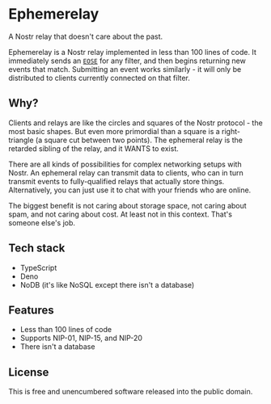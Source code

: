 # Ephemerelay

A Nostr relay that doesn't care about the past.

Ephemerelay is a Nostr relay implemented in less than 100 lines of code. It immediately sends an [`EOSE`](https://github.com/nostr-protocol/nips/blob/master/15.md) for any filter, and then begins returning new events that match. Submitting an event works similarly - it will only be distributed to clients currently connected on that filter.

## Why?

Clients and relays are like the circles and squares of the Nostr protocol - the most basic shapes. But even more primordial than a square is a right-triangle (a square cut between two points). The ephemeral relay is the retarded sibling of the relay, and it WANTS to exist.

There are all kinds of possibilities for complex networking setups with Nostr. An ephemeral relay can transmit data to clients, who can in turn transmit events to fully-qualified relays that actually store things. Alternatively, you can just use it to chat with your friends who are online.

The biggest benefit is not caring about storage space, not caring about spam, and not caring about cost. At least not in this context. That's someone else's job.

## Tech stack

- TypeScript
- Deno
- NoDB (it's like NoSQL except there isn't a database)

## Features

- Less than 100 lines of code
- Supports NIP-01, NIP-15, and NIP-20
- There isn't a database

## License

This is free and unencumbered software released into the public domain.
